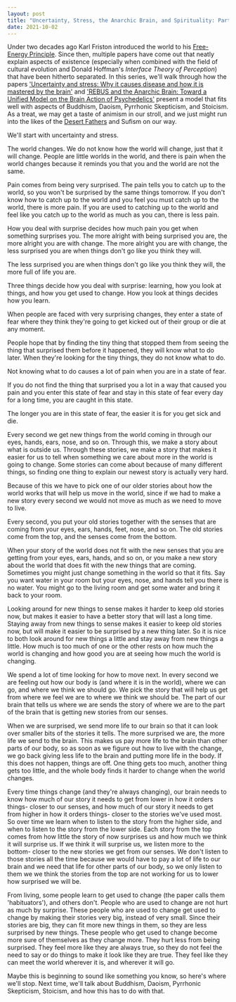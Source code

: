 ```yaml
---
layout: post
title: "Uncertainty, Stress, the Anarchic Brain, and Spirituality: Part I"
date: 2021-10-02
---
```


Under two decades ago Karl Friston introduced the world to his [Free-Energy Principle](https://en.wikipedia.org/wiki/Free_energy_principle). Since then, multiple papers have come out that neatly explain aspects of existence (especially when combined with the field of cultural evolution and Donald Hoffman's _Interface Theory of Perception_) that have been hitherto separated. In this series, we'll walk through how the papers ['Uncertainty and stress: Why it causes disease and how it is mastered by the brain'](https://www.sciencedirect.com/science/article/pii/S0301008217300369) and ['REBUS and the Anarchic Brain: Toward a Unified Model on the Brain Action of Psychedelics'](https://pharmrev.aspetjournals.org/content/71/3/316?fbclid=IwAR36UzFla5Lfx7-4LTr6R8N0XdUSOnbg3gnRPXn806cPKO7Zsas2EsJJhDs) present a model that fits well with aspects of Buddhism, Daoism, Pyrrhonic Skepticism, and Stoicism. As a treat, we may get a taste of animism in our stroll, and we just might run into the likes of the [Desert Fathers](https://en.wikipedia.org/wiki/Desert_Fathers) and Sufism on our way.  

We'll start with uncertainty and stress.  

The world changes. We do not know how the world will change, just that it will change. People are little worlds in the world, and there is pain when the world changes because it reminds you that you and the world are not the same.   

Pain comes from being very surprised. The pain tells you to catch up to the world, so you won't be surprised by the same things tomorrow. If you don't know how to catch up to the world and you feel you must catch up to the world, there is more pain. If you are used to catching up to the world and feel like you catch up to the world as much as you can, there is less pain.  

How you deal with surprise decides how much pain you get when something surprises you. The more alright with being surprised you are, the more alright you are with change. The more alright you are with change, the less surprised you are when things don't go like you think they will.  

The less surprised you are when things don't go like you think they will, the more full of life you are.  

Three things decide how you deal with surprise: learning, how you look at things, and how you get used to change. How you look at things decides how you learn.   

When people are faced with very surprising changes, they enter a state of fear where they think they're going to get kicked out of their group or die at any moment.   

People hope that by finding the tiny thing that stopped them from seeing the thing that surprised them before it happened, they will know what to do later. When they're looking for the tiny things, they do not know what to do.  

Not knowing what to do causes a lot of pain when you are in a state of fear.  

If you do not find the thing that surprised you a lot in a way that caused you pain and you enter this state of fear and stay in this state of fear every day for a long time, you are caught in this state.   

The longer you are in this state of fear, the easier it is for you get sick and die.  

Every second we get new things from the world coming in through our eyes, hands, ears, nose, and so on. Through this, we make a story about what is outside us. Through these stories, we make a story that makes it easier for us to tell when something we care about more in the world is going to change. Some stories can come about because of many different things, so finding one thing to explain our newest story is actually very hard.  

Because of this we have to pick one of our older stories about how the world works that will help us move in the world, since if we had to make a new story every second we would not move as much as we need to move to live.  

Every second, you put your old stories together with the senses that are coming from your eyes, ears, hands, feet, nose, and so on. The old stories come from the top, and the senses come from the bottom.   

When your story of the world does not fit with the new senses that you are getting from your eyes, ears, hands, and so on, or you make a new story about the world that does fit with the new things that are coming. Sometimes you might just change something in the world so that it fits. Say you want water in your room but your eyes, nose, and hands tell you there is no water. You might go to the living room and get some water and bring it back to your room.  

Looking around for new things to sense makes it harder to keep old stories now, but makes it easier to have a better story that will last a long time. Staying away from new things to sense makes it easier to keep old stories now, but will make it easier to be surprised by a new thing later. So it is nice to both look around for new things a little and stay away from new things a little. How much is too much of one or the other rests on how much the world is changing and how good you are at seeing how much the world is changing.  

We spend a lot of time looking for how to move next. In every second we are feeling out how our body is (and where it is in the world), where we can go, and where we think we should go. We pick the story that will help us get from where we feel we are to where we think we should be. The part of our brain that tells us where we are sends the story of where we are to the part of the brain that is getting new stories from our senses.  

When we are surprised, we send more life to our brain so that it can look over smaller bits of the stories it tells. The more surprised we are, the more life we send to the brain. This makes us pay more life to the brain than other parts of our body, so as soon as we figure out how to live with the change, we go back giving less life to the brain and putting more life in the body. If this does not happen, things are off. One thing gets too much, another thing gets too little, and the whole body finds it harder to change when the world changes.   

Every time things change (and they're always changing), our brain needs to know how much of our story it needs to get from lower in how it orders things- closer to our senses, and how much of our story it needs to get from higher in how it orders things- closer to the stories we've used most. So over time we learn when to listen to the story from the higher side, and when to listen to the story from the lower side.  Each story from the top comes from how little the story of now surprises us and how much we think it will surprise us. If we think it will surprise us, we listen more to the bottom- closer to the new stories we get from our senses. We don't listen to those stories all the time because we would have to pay a lot of life to our brain and we need that life for other parts of our body, so we only listen to them we we think the stories from the top are not working for us to lower how surprised we will be.  

From living, some people learn to get used to change (the paper calls them 'habituators'), and others don't. People who are used to change are not hurt as much by surprise. These people who are used to change get used to change by making their stories very big, instead of very small. Since their stories are big, they can fit more new things in them, so they are less surprised by new things. These people who get used to change become more sure of themselves as they change more. They hurt less from being surprised. They feel more like they are always true, so they do not feel the need to say or do things to make it look like they are true. They feel like they can meet the world wherever it is, and wherever it will go.  

Maybe this is beginning to sound like something you know, so here's where we'll stop. Next time, we'll talk about Buddhism, Daoism, Pyrrhonic Skepticism, Stoicism, and how this has to do with that.
